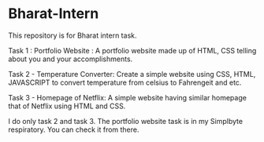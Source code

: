 # Bharat-Intern
This repository is for Bharat intern task.

Task 1 : Portfolio Website :
         A portfolio website made up of HTML, CSS  telling about you and your accomplishments.

Task 2 - Temperature Converter:
         Create a simple website using CSS, HTML, JAVASCRIPT to convert temperature from celsius to Fahrengeit and etc.

Task 3 - Homepage of Netflix:
         A simple website having similar homepage that of Netflix using HTML and CSS.


I do only task 2 and task 3.
The portfolio website task is in my Simplbyte respiratory. You can check it from there.